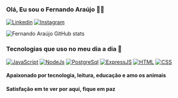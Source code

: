 ### Olá, Eu sou o Fernando Araújo 👋🏼

[![Linkedin](https://img.shields.io/badge/LinkedIn-0077B5?style=for-the-badge&logo=linkedin&logoColor=white
)](https://www.linkedin.com/in/araujo-dev/) [![Instagram](https://img.shields.io/badge/Instagram-E4405F?style=for-the-badge&logo=instagram&logoColor=white
)](https://www.instagram.com/araujodev/)

![Fernando Araújo GitHub stats](https://github-readme-stats.vercel.app/api?username=ndaraujo&show_icons=true&theme=tokyonight)

### Tecnologias que uso no meu dia a dia 🚀

[![JavaScript](https://img.shields.io/badge/JavaScript-F7DF1E?style=for-the-badge&logo=javascript&logoColor=black)]() [![NodeJs](https://img.shields.io/badge/Node.js-43853D?style=for-the-badge&logo=node.js&logoColor=white)]() [![PostgreSql](https://img.shields.io/badge/PostgreSQL-316192?style=for-the-badge&logo=postgresql&logoColor=white)]() [![ExpressJS](https://img.shields.io/badge/Express.js-404D59?style=for-the-badge)]() [![HTML](https://img.shields.io/badge/HTML5-E34F26?style=for-the-badge&logo=html5&logoColor=white)]() [![CSS](https://img.shields.io/badge/CSS3-1572B6?style=for-the-badge&logo=css3&logoColor=white)]()

#### Apaixonado por tecnologia, leitura, educação e amo os animais

#### Satisfação em te ver por aqui, fique em paz 
